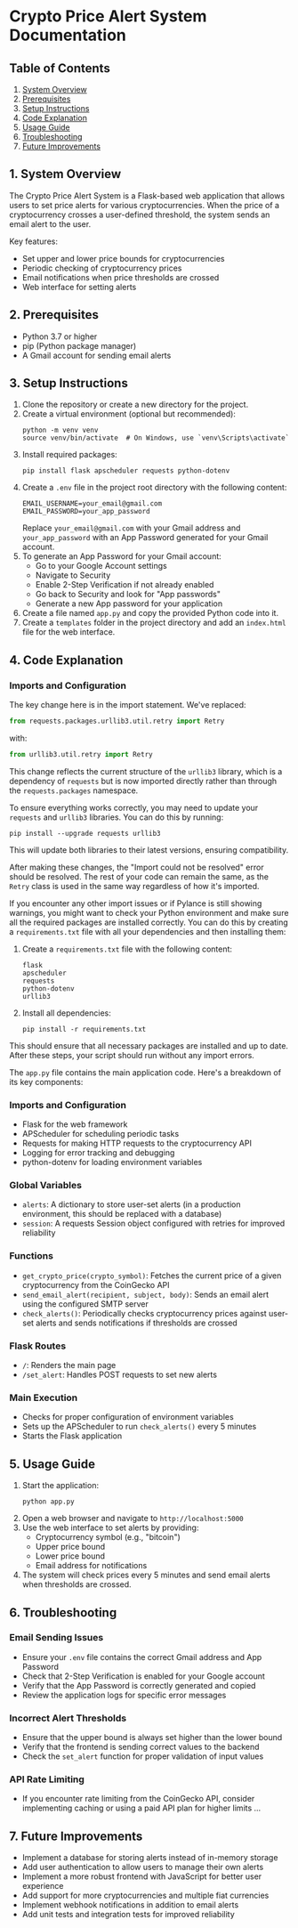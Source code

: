 # Crypto Price Alert System Documentation

## Table of Contents
1. [System Overview](#system-overview)
2. [Prerequisites](#prerequisites)
3. [Setup Instructions](#setup-instructions)
4. [Code Explanation](#code-explanation)
5. [Usage Guide](#usage-guide)
6. [Troubleshooting](#troubleshooting)
7. [Future Improvements](#future-improvements)

## 1. System Overview
The Crypto Price Alert System is a Flask-based web application that allows users to set price alerts for various cryptocurrencies. When the price of a cryptocurrency crosses a user-defined threshold, the system sends an email alert to the user.

Key features:
- Set upper and lower price bounds for cryptocurrencies
- Periodic checking of cryptocurrency prices
- Email notifications when price thresholds are crossed
- Web interface for setting alerts

## 2. Prerequisites
- Python 3.7 or higher
- pip (Python package manager)
- A Gmail account for sending email alerts

## 3. Setup Instructions
1. Clone the repository or create a new directory for the project.
2. Create a virtual environment (optional but recommended):
   ```
   python -m venv venv
   source venv/bin/activate  # On Windows, use `venv\Scripts\activate`
   ```
3. Install required packages:
   ```
   pip install flask apscheduler requests python-dotenv
   ```
4. Create a `.env` file in the project root directory with the following content:
   ```
   EMAIL_USERNAME=your_email@gmail.com
   EMAIL_PASSWORD=your_app_password
   ```
   Replace `your_email@gmail.com` with your Gmail address and `your_app_password` with an App Password generated for your Gmail account.
5. To generate an App Password for your Gmail account:
   - Go to your Google Account settings
   - Navigate to Security
   - Enable 2-Step Verification if not already enabled
   - Go back to Security and look for "App passwords"
   - Generate a new App password for your application
6. Create a file named `app.py` and copy the provided Python code into it.
7. Create a `templates` folder in the project directory and add an `index.html` file for the web interface.

## 4. Code Explanation

### Imports and Configuration
The key change here is in the import statement. We've replaced:

```python
from requests.packages.urllib3.util.retry import Retry
```

with:

```python
from urllib3.util.retry import Retry
```

This change reflects the current structure of the `urllib3` library, which is a dependency of `requests` but is now imported directly rather than through the `requests.packages` namespace.

To ensure everything works correctly, you may need to update your `requests` and `urllib3` libraries. You can do this by running:

```
pip install --upgrade requests urllib3
```

This will update both libraries to their latest versions, ensuring compatibility.

After making these changes, the "Import could not be resolved" error should be resolved. The rest of your code can remain the same, as the `Retry` class is used in the same way regardless of how it's imported.

If you encounter any other import issues or if Pylance is still showing warnings, you might want to check your Python environment and make sure all the required packages are installed correctly. You can do this by creating a `requirements.txt` file with all your dependencies and then installing them:

1. Create a `requirements.txt` file with the following content:

   ```
   flask
   apscheduler
   requests
   python-dotenv
   urllib3
   ```

2. Install all dependencies:

   ```
   pip install -r requirements.txt
   ```

This should ensure that all necessary packages are installed and up to date. After these steps, your script should run without any import errors.

The `app.py` file contains the main application code. Here's a breakdown of its key components:

### Imports and Configuration
- Flask for the web framework
- APScheduler for scheduling periodic tasks
- Requests for making HTTP requests to the cryptocurrency API
- Logging for error tracking and debugging
- python-dotenv for loading environment variables

### Global Variables
- `alerts`: A dictionary to store user-set alerts (in a production environment, this should be replaced with a database)
- `session`: A requests Session object configured with retries for improved reliability

### Functions
- `get_crypto_price(crypto_symbol)`: Fetches the current price of a given cryptocurrency from the CoinGecko API
- `send_email_alert(recipient, subject, body)`: Sends an email alert using the configured SMTP server
- `check_alerts()`: Periodically checks cryptocurrency prices against user-set alerts and sends notifications if thresholds are crossed

### Flask Routes
- `/`: Renders the main page
- `/set_alert`: Handles POST requests to set new alerts

### Main Execution
- Checks for proper configuration of environment variables
- Sets up the APScheduler to run `check_alerts()` every 5 minutes
- Starts the Flask application

## 5. Usage Guide
1. Start the application:
   ```
   python app.py
   ```
2. Open a web browser and navigate to `http://localhost:5000`
3. Use the web interface to set alerts by providing:
   - Cryptocurrency symbol (e.g., "bitcoin")
   - Upper price bound
   - Lower price bound
   - Email address for notifications
4. The system will check prices every 5 minutes and send email alerts when thresholds are crossed.

## 6. Troubleshooting
### Email Sending Issues
- Ensure your `.env` file contains the correct Gmail address and App Password
- Check that 2-Step Verification is enabled for your Google account
- Verify that the App Password is correctly generated and copied
- Review the application logs for specific error messages

### Incorrect Alert Thresholds
- Ensure that the upper bound is always set higher than the lower bound
- Verify that the frontend is sending correct values to the backend
- Check the `set_alert` function for proper validation of input values

### API Rate Limiting
- If you encounter rate limiting from the CoinGecko API, consider implementing caching or using a paid API plan for higher limits
...

## 7. Future Improvements
- Implement a database for storing alerts instead of in-memory storage
- Add user authentication to allow users to manage their own alerts
- Implement a more robust frontend with JavaScript for better user experience
- Add support for more cryptocurrencies and multiple fiat currencies
- Implement webhook notifications in addition to email alerts
- Add unit tests and integration tests for improved reliability
